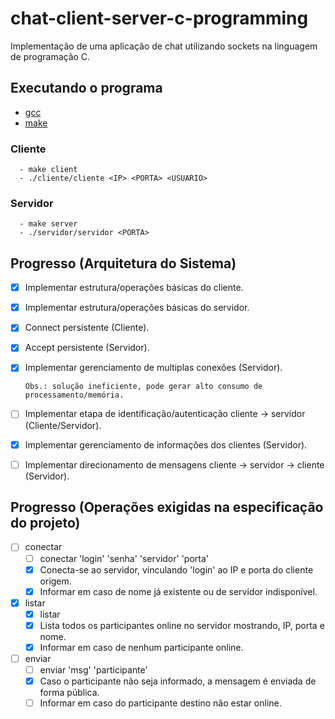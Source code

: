 # chat-client-server-c-programming
Implementação de uma aplicação de chat utilizando sockets na linguagem de programação C.

## Executando o programa

- [gcc](https://gcc.gnu.org/)
- [make](https://www.gnu.org/software/make/)

### Cliente
      - make client
      - ./cliente/cliente <IP> <PORTA> <USUARIO>

### Servidor
      - make server
      - ./servidor/servidor <PORTA>

## Progresso (Arquitetura do Sistema)

- [x] Implementar estrutura/operações básicas do cliente.
- [x] Implementar estrutura/operações básicas do servidor.
- [x] Connect persistente (Cliente).
- [x] Accept persistente (Servidor).
- [x] Implementar gerenciamento de multiplas conexões (Servidor).
      
      Obs.: solução ineficiente, pode gerar alto consumo de processamento/memória.

- [ ] Implementar etapa de identificação/autenticação cliente -> servidor (Cliente/Servidor).
- [x] Implementar gerenciamento de informações dos clientes (Servidor).
- [ ] Implementar direcionamento de mensagens cliente -> servidor -> cliente (Servidor).

## Progresso (Operações exigidas na especificação do projeto)

- [ ] conectar
  - [ ] conectar 'login' 'senha' 'servidor' 'porta'
  - [x] Conecta-se ao servidor, vinculando 'login' ao IP e porta do cliente origem.
  - [x] Informar em caso de nome já existente ou de servidor indisponível.
- [x] listar
  - [x] listar
  - [x] Lista todos os participantes online no servidor mostrando, IP, porta e nome.
  - [x] Informar em caso de nenhum participante online.
- [ ] enviar
  - [ ] enviar 'msg' 'participante'
  - [x] Caso o participante não seja informado, a mensagem é enviada de forma pública.
  - [ ] Informar em caso do participante destino não estar online.
